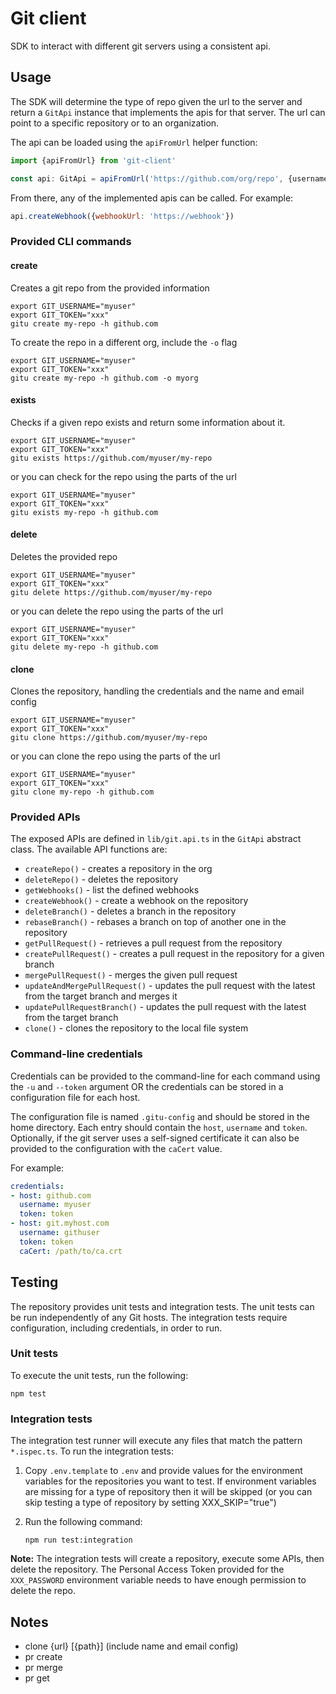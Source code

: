 # Git client

SDK to interact with different git servers using a consistent api.

## Usage

The SDK will determine the type of repo given the url to the server and return a `GitApi` instance that implements the apis for that server. The url can point to a specific repository or to an organization.

The api can be loaded using the `apiFromUrl` helper function:

```javascript
import {apiFromUrl} from 'git-client'

const api: GitApi = apiFromUrl('https://github.com/org/repo', {username, password})
```

From there, any of the implemented apis can be called. For example:

```javascript
api.createWebhook({webhookUrl: 'https://webhook'})
```

### Provided CLI commands

#### create

Creates a git repo from the provided information

```shell
export GIT_USERNAME="myuser"
export GIT_TOKEN="xxx"
gitu create my-repo -h github.com
```

To create the repo in a different org, include the `-o` flag

```shell
export GIT_USERNAME="myuser"
export GIT_TOKEN="xxx"
gitu create my-repo -h github.com -o myorg
```

#### exists

Checks if a given repo exists and return some information about it.

```shell
export GIT_USERNAME="myuser"
export GIT_TOKEN="xxx"
gitu exists https://github.com/myuser/my-repo
```

or you can check for the repo using the parts of the url

```shell
export GIT_USERNAME="myuser"
export GIT_TOKEN="xxx"
gitu exists my-repo -h github.com
```

#### delete

Deletes the provided repo

```shell
export GIT_USERNAME="myuser"
export GIT_TOKEN="xxx"
gitu delete https://github.com/myuser/my-repo
```

or you can delete the repo using the parts of the url

```shell
export GIT_USERNAME="myuser"
export GIT_TOKEN="xxx"
gitu delete my-repo -h github.com
```

#### clone

Clones the repository, handling the credentials and the name and email config

```shell
export GIT_USERNAME="myuser"
export GIT_TOKEN="xxx"
gitu clone https://github.com/myuser/my-repo
```

or you can clone the repo using the parts of the url

```shell
export GIT_USERNAME="myuser"
export GIT_TOKEN="xxx"
gitu clone my-repo -h github.com
```

### Provided APIs

The exposed APIs are defined in `lib/git.api.ts` in the `GitApi` abstract class. The available API functions are:

- `createRepo()` - creates a repository in the org
- `deleteRepo()` - deletes the repository
- `getWebhooks()` - list the defined webhooks
- `createWebhook()` - create a webhook on the repository
- `deleteBranch()` - deletes a branch in the repository
- `rebaseBranch()` - rebases a branch on top of another one in the repository
- `getPullRequest()` - retrieves a pull request from the repository
- `createPullRequest()` - creates a pull request in the repository for a given branch
- `mergePullRequest()` - merges the given pull request
- `updateAndMergePullRequest()` - updates the pull request with the latest from the target branch and merges it
- `updatePullRequestBranch()` - updates the pull request with the latest from the target branch
- `clone()` - clones the repository to the local file system

### Command-line credentials

Credentials can be provided to the command-line for each command using the `-u` and `--token` argument OR the credentials can be stored in a configuration file for each host.

The configuration file is named `.gitu-config` and should be stored in the home directory. Each entry should contain the `host`, `username` and `token`. Optionally, if the git server uses a self-signed certificate it can also be provided to the configuration with the `caCert` value.

For example:

```yaml
credentials:
- host: github.com
  username: myuser
  token: token
- host: git.myhost.com
  username: githuser
  token: token
  caCert: /path/to/ca.crt
```

## Testing

The repository provides unit tests and integration tests. The unit tests can be run independently of any Git hosts. The integration tests require configuration, including credentials, in order to run.

### Unit tests

To execute the unit tests, run the following:

```shell
npm test
```

### Integration tests

The integration test runner will execute any files that match the pattern `*.ispec.ts`. To run the integration tests:

1. Copy `.env.template` to `.env` and provide values for the environment variables for the repositories you want to test. If environment variables are missing for a type of repository then it will be skipped (or you can skip testing a type of repository by setting XXX_SKIP="true")
2. Run the following command:

    ```shell
    npm run test:integration
    ```
   
**Note:** The integration tests will create a repository, execute some APIs, then delete the repository. The Personal Access Token provided for the `XXX_PASSWORD` environment variable needs to have enough permission to delete the repo.

## Notes

- clone {url} [{path}] (include name and email config)
- pr create
- pr merge
- pr get
